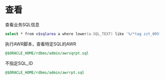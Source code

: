 # 查看

查看业务SQL信息

```zsh
select * from v$sqlarea a where lower(a.SQL_TEXT) like '%/*tag zzt_005*/%';
```

执行AWR脚本，查看特定SQL的AWR

```sql
@$ORACLE_HOME/rdbms/admin/awrsqrpt.sql
```

不指定SQL\_ID

```sql
@$ORACLE_HOME/rdbms/admin/awrrpt.sql
```
